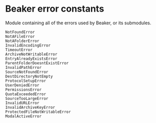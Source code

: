 # Beaker error constants

Module containing all of the errors used by Beaker, or its submodules.

```
NotFoundError
NotAFileError
NotAFolderError
InvalidEncodingError
TimeoutError
ArchiveNotWritableError
EntryAlreadyExistsError
ParentFolderDoesntExistError
InvalidPathError
SourceNotFoundError
DestDirectoryNotEmpty
ProtocolSetupError
UserDeniedError
PermissionsError
QuotaExceededError
SourceTooLargeError
InvalidURLError
InvalidArchiveKeyError
ProtectedFileNotWritableError
ModalActiveError
```
